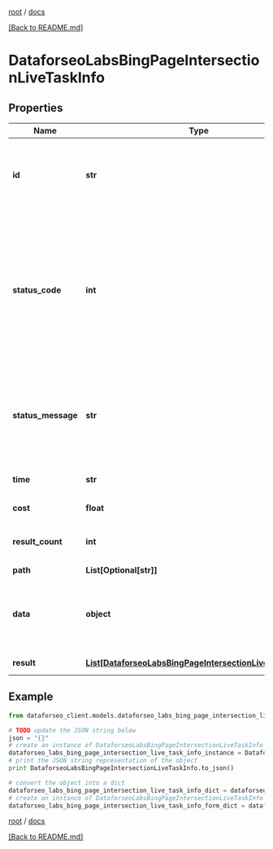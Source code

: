 [root](./../ "root") / [docs](./ "docs")

[[Back to README.md]](./../README.md "[Back to README.md]")

# DataforseoLabsBingPageIntersectionLiveTaskInfo

## Properties

Name | Type | Description | Notes
------------ | ------------- | ------------- | -------------
**id** | **str** | task identifier unique task identifier in our system in the UUID format | [optional]
**status_code** | **int** | status code of the task generated by DataForSEO, can be within the following range: 10000-60000 you can find the full list of the response codes here | [optional]
**status_message** | **str** | informational message of the task you can find the full list of general informational messages here | [optional]
**time** | **str** | execution time, seconds | [optional]
**cost** | **float** | total tasks cost, USD | [optional]
**result_count** | **int** | number of elements in the result array | [optional]
**path** | **List[Optional[str]]** | URL path | [optional]
**data** | **object** | contains the same parameters that you specified in the POST request | [optional]
**result** | [**List[DataforseoLabsBingPageIntersectionLiveResultInfo]**](DataforseoLabsBingPageIntersectionLiveResultInfo.md) | array of results | [optional]

## Example

```python
from dataforseo_client.models.dataforseo_labs_bing_page_intersection_live_task_info import DataforseoLabsBingPageIntersectionLiveTaskInfo

# TODO update the JSON string below
json = "{}"
# create an instance of DataforseoLabsBingPageIntersectionLiveTaskInfo from a JSON string
dataforseo_labs_bing_page_intersection_live_task_info_instance = DataforseoLabsBingPageIntersectionLiveTaskInfo.from_json(json)
# print the JSON string representation of the object
print DataforseoLabsBingPageIntersectionLiveTaskInfo.to_json()

# convert the object into a dict
dataforseo_labs_bing_page_intersection_live_task_info_dict = dataforseo_labs_bing_page_intersection_live_task_info_instance.to_dict()
# create an instance of DataforseoLabsBingPageIntersectionLiveTaskInfo from a dict
dataforseo_labs_bing_page_intersection_live_task_info_form_dict = dataforseo_labs_bing_page_intersection_live_task_info.from_dict(dataforseo_labs_bing_page_intersection_live_task_info_dict)
```

  

[root](./../ "root") / [docs](./ "docs")

[[Back to README.md]](./../README.md "[Back to README.md]")